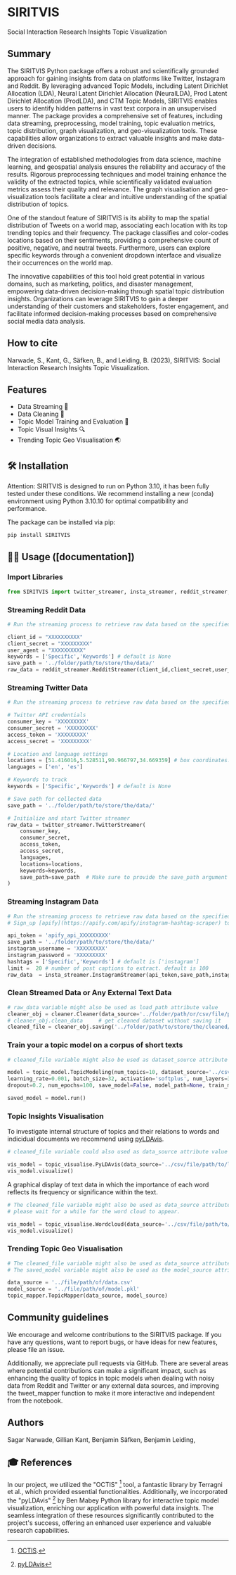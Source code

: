 

# SIRITVIS

Social Interaction Research Insights Topic Visualization

## Summary   

The SIRITVIS Python package offers a robust and scientifically grounded approach for gaining insights from data on platforms like Twitter, Instagram and Reddit. By leveraging advanced Topic Models, including Latent Dirichlet Allocation (LDA), Neural Latent Dirichlet Allocation (NeuralLDA), Prod Latent Dirichlet Allocation (ProdLDA), and CTM Topic Models, SIRITVIS enables users to identify hidden patterns in vast text corpora in an unsupervised manner. The package provides a comprehensive set of features, including data streaming, preprocessing, model training, topic evaluation metrics, topic distribution, graph visualization, and geo-visualization tools. These capabilities allow organizations to extract valuable insights and make data-driven decisions.

The integration of established methodologies from data science, machine learning, and geospatial analysis ensures the reliability and accuracy of the results. Rigorous preprocessing techniques and model training enhance the validity of the extracted topics, while scientifically validated evaluation metrics assess their quality and relevance. The graph visualisation and geo-visualization tools facilitate a clear and intuitive understanding of the spatial distribution of topics.

One of the standout feature of SIRITVIS is its ability to map the spatial distribution of Tweets on a world map, associating each location with its top trending topics and their frequency. The package classifies and color-codes locations based on their sentiments, providing a comprehensive count of positive, negative, and neutral tweets. Furthermore, users can explore specific keywords through a convenient dropdown interface and visualize their occurrences on the world map.

The innovative capabilities of this tool hold great potential in various domains, such as marketing, politics, and disaster management, empowering data-driven decision-making through spatial topic distribution insights. Organizations can leverage SIRITVIS to gain a deeper understanding of their customers and stakeholders, foster engagement, and facilitate informed decision-making processes based on comprehensive social media data analysis.

## How to cite
Narwade, S., Kant, G., Säfken, B., and Leiding, B. (2023), SIRITVIS: Social Interaction Research Insights Topic Visualization.


## Features

- Data Streaming 💾
- Data Cleaning 🧹
- Topic Model Training and Evaluation :dart:
- Topic Visual Insights 🔍
- Trending Topic Geo Visualisation 🌏

## 🛠 Installation

Attention: SIRITVIS is designed to run on Python 3.10, it has been fully tested under these conditions. We recommend installing a new (conda) environment using Python 3.10.10 for optimal compatibility and performance.

The package can be installed via pip:

```bash
pip install SIRITVIS
```

## 👩‍💻 Usage ([documentation])

### Import Libraries

```python
from SIRITVIS import twitter_streamer, insta_streamer, reddit_streamer, cleaner, topic_model, topic_visualise, topic_mapper
```

### Streaming Reddit Data

```python
# Run the streaming process to retrieve raw data based on the specified keywords

client_id = "XXXXXXXXXX"
client_secret = "XXXXXXXXX"
user_agent = "XXXXXXXXXX"
keywords = ['Specific','Keywords'] # default is None
save_path = '../folder/path/to/store/the/data/'
raw_data = reddit_streamer.RedditStreamer(client_id,client_secret,user_agent,save_path,keywords).run()
```

### Streaming Twitter Data

```python
# Run the streaming process to retrieve raw data based on the specified keywords and for specific location

# Twitter API credentials
consumer_key = 'XXXXXXXXX'
consumer_secret = 'XXXXXXXXX'
access_token = 'XXXXXXXXX'
access_secret = 'XXXXXXXXX'

# Location and language settings
locations = [51.416016,5.528511,90.966797,34.669359] # box coordinates.
languages = ['en', 'es'] 

# Keywords to track
keywords = ['Specific','Keywords'] # default is None

# Save path for collected data
save_path = '../folder/path/to/store/the/data/'

# Initialize and start Twitter streamer
raw_data = twitter_streamer.TwitterStreamer(
    consumer_key,
    consumer_secret,
    access_token,
    access_secret,
    languages,  
    locations=locations,
    keywords=keywords,
    save_path=save_path  # Make sure to provide the save_path argument correctly
)
```

### Streaming Instagram Data

```python
# Run the streaming process to retrieve raw data based on the specified keywords
# Sign_up [apify](https://apify.com/apify/instagram-hashtag-scraper) to get free api_token

api_token = 'apify_api_XXXXXXXXX'
save_path = '../folder/path/to/store/the/data/'
instagram_username = 'XXXXXXXXX'
instagram_password = 'XXXXXXXXX'
hashtags = ['Specific','Keywords'] # default is ['instagram']
limit =  20 # number of post captions to extract. default is 100
raw_data  = insta_streamer.InstagramStreamer(api_token,save_path,instagram_username,instagram_password,hashtags,limit).run()
```

### Clean Streamed Data or Any External Text Data

```python
# raw_data variable might also be used as load_path attribute value
cleaner_obj = cleaner.Cleaner(data_source='../folder/path/or/csv/file/path/to/load/data/',data_source_type='twitter or default:None')
# cleaner_obj.clean_data     # get cleaned dataset without saving it
cleaned_file = cleaner_obj.saving('../folder/path/to/store/the/cleaned/data/',data_save_name='dataset_file_name'))
```

### Train your a topic model on a corpus of short texts

```python
# cleaned_file variable might also be used as dataset_source attribute value

model = topic_model.TopicModeling(num_topics=10, dataset_source='../csv/file/path/to/load/data.csv',
learning_rate=0.001, batch_size=32, activation='softplus', num_layers=3, num_neurons=100,
dropout=0.2, num_epochs=100, save_model=False, model_path=None, train_model='NeuralLDA',evaluation=['topicdiversity','invertedrbo','jaccardsimilarity'])

saved_model = model.run()
```

### Topic Insights Visualisation 

To investigate internal structure of topics and their relations to words and indicidual documents we recommend using [pyLDAvis](https://github.com/bmabey/pyLDAvis).
```python
# cleaned_file variable could also used as data_source attribute value

vis_model = topic_visualise.PyLDAvis(data_source='../csv/file/path/to/load/data.csv',num_topics=5,text_column='text')
vis_model.visualize()
```

A graphical display of text data in which the importance of each word reflects its frequency or significance within the text.
```python
# The cleaned_file variable might also be used as data_source attribute value
# please wait for a while for the word cloud to appear.

vis_model = topic_visualise.Wordcloud(data_source='../csv/file/path/to/load/data.csv',text_column='text')
vis_model.visualize()
```


### Trending Topic Geo Visualisation 

```python
# The cleaned_file variable might also be used as data_source attribute value
# The saved_model variable might also be used as the model_source attribute value, for example, model_source = saved_model

data_source = '../file/path/of/data.csv'
model_source = '../file/path/of/model.pkl' 
topic_mapper.TopicMapper(data_source, model_source)
```

## Community guidelines

We encourage and welcome contributions to the SIRITVIS package. If you have any questions, want to report bugs, or have ideas for new features, please file an issue. 

Additionally, we appreciate pull requests via GitHub. There are several areas where potential contributions can make a significant impact, such as enhancing the quality of topics in topic models when dealing with noisy data from Reddit and Twitter or any external data sources, and improving the tweet_mapper function to make it more interactive and independent from the notebook.

## Authors

Sagar Narwade, 
Gillian Kant,
Benjamin Säfken,
Benjamin Leiding,

## 🎓 References
In our project, we utilized the "OCTIS" [^1^] tool, a fantastic library by Terragni et al., which provided essential functionalities. Additionally, we incorporated the "pyLDAvis" [^2^] by Ben Mabey Python library for interactive topic model visualization, enriching our application with powerful data insights. The seamless integration of these resources significantly contributed to the project's success, offering an enhanced user experience and valuable research capabilities.

[^1^]: [OCTIS](https://github.com/MIND-Lab/OCTIS).
[^2^]: [pyLDAvis](https://github.com/bmabey/pyLDAvis)

